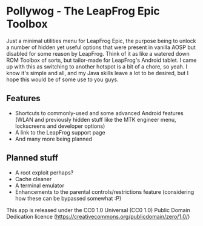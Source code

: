 # Pollywog - The LeapFrog Epic Toolbox
Just a minimal utilities menu for LeapFrog Epic, the purpose being to unlock a number of hidden yet useful options that were present in vanilla AOSP but disabled for some reason by LeapFrog.
Think of it as like a watered down ROM Toolbox of sorts, but tailor-made for LeapFrog's Android tablet. I came up with this as switching to another hotspot is a bit of a chore, so yeah. I know it's simple and all, and my Java skills leave a lot to be desired, but I hope this would be of some use to you guys.

## Features
* Shortcuts to commonly-used and some advanced Android features (WLAN and previously hidden stuff like the MTK engineer menu, lockscreens and developer options)
* A link to the LeapFrog support page
* And many more being planned

## Planned stuff
* A root exploit perhaps?
* Cache cleaner
* A terminal emulator
* Enhancements to the parental controls/restrictions feature (considering how these can be bypassed somewhat :P)

This app is released under the CC0 1.0 Universal (CC0 1.0) Public Domain Dedication licence (https://creativecommons.org/publicdomain/zero/1.0/)


